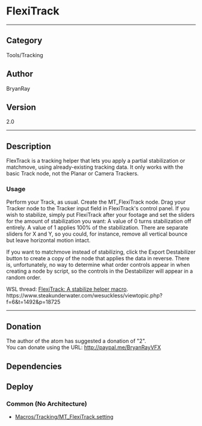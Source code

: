 # FlexiTrack
___

## Category
Tools/Tracking

## Author
BryanRay

## Version
2.0

___

## Description
<p>FlexTrack is a tracking helper that lets you apply a partial stabilization or matchmove, using already-existing tracking data. It only works with the basic Track node, not the Planar or Camera Trackers.</p>

<h3>Usage</h3>
<p>Perform your Track, as usual. Create the MT_FlexiTrack node. Drag your Tracker node to the Tracker input field in FlexiTrack's control panel. If you wish to stabilize, simply put FlexiTrack after your footage and set the sliders for the amount of stabilization you want: A value of 0 turns stabilization off entirely. A value of 1 applies 100% of the stabilization. There are separate sliders for X and Y, so you could, for instance, remove all vertical bounce but leave horizontal motion intact.</p>

<p>If you want to matchmove instead of stabilizing, click the Export Destabilizer button to create a copy of the node that applies the data in reverse. There is, unfortunately, no way to determine what order controls appear in when creating a node by script, so the controls in the Destabilizer will appear in a random order.</p>

<p>WSL thread: <a href=https://www.steakunderwater.com/wesuckless/viewtopic.php?f=6&t=1492&p=18725>FlexiTrack: A stabilize helper macro</a>. https://www.steakunderwater.com/wesuckless/viewtopic.php?f=6&t=1492&p=18725</p>

___

## Donation
The author of the atom has suggested a donation of "2".  
You can donate using the URL: <a href="http://paypal.me/BryanRayVFX">http://paypal.me/BryanRayVFX</a>
## Dependencies

## Deploy

### Common (No Architecture)

<ul>
<li><a href="https://gitlab.com/WeSuckLess/Reactor/-/blob/master/Atoms/com.MuseVFX.MT_FlexiTrack/Macros/Tracking/MT_FlexiTrack.setting?ref_type=heads">Macros/Tracking/MT_FlexiTrack.setting</a></li>
</ul>
